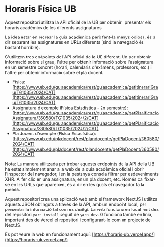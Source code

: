 # Horaris Física UB
Aquest repositori utilitza la API oficial de la UB per obtenir i presentar els horaris acadèmics de les diferents assignatures.

La idea estar en recrear la [guia acadèmica](https://www.ub.edu/guiaacademica/?codEnsenyament=TG1035&curs=2024&idioma=CAT) però fent-la menys odiosa, és a dir separant les assignatures en URLs diferents (sinó la navegació és bastant horrible).

S'utilitzen tres endpoints de l'API oficial de la UB diferent. Un per obtenir informació sobre el grau, l'altre per obtenir informació sobre l'assignatura en un semestre concret  (horari, calendaris d'exàmens, professors, etc.) i l'altre per obtenir informació sobre el pla docent.

- Física: [https://www.ub.edu/guiaacademica/rest/guiaacademica/getItinerariGrau/TG1035/2024/CAT](https://www.ub.edu/guiaacademica/rest/guiaacademica/getItinerariGrau/TG1035/2024/CAT)
- Assignatura d'exemple (Física Estadística - 2n semestre): [https://www.ub.edu/guiaacademica/rest/guiaacademica/getPlanificacioAssignatura/360580/TG1035/2024/2/CAT](https://www.ub.edu/guiaacademica/rest/guiaacademica/getPlanificacioAssignatura/360580/TG1035/2024/2/CAT)
- Pla docent d'exemple (Física Estadística): [https://www.ub.edu/pladocent/rest/plandocente/getPlaDocent/360580/2024/CAT](https://www.ub.edu/pladocent/rest/plandocente/getPlaDocent/360580/2024/CAT)

Nota: La manera utilitzada per trobar aquests endpoints de la API de la UB ha estat simplement anar a la web de la guia acadèmica oficial i obrir l'inspector del navegador, i en la pestanya consola filtrar per esdeveniments XHR. Al fer clic en una assignatura, en un pla docent, etc. Només cal fixar-se en les URLs que apareixen, és a dir en les quals el navegador fa la petició.

Aquest repositori crea una aplicació web amb el framework NextJS i utilitza aquests JSON obtinguts a través de la API, amb un endpoint local, per presentar la informació tal com es desitgi. La web funciona en local fent des del repositori `yarn install` seguit de `yarn dev`. O funciona també en línia, important des de Vercel el repositori i configurant-lo com un projecte de NextJS.

Es pot veure la web en funcionament aquí: [https://horaris-ub.vercel.app/](https://horaris-ub.vercel.app/)
